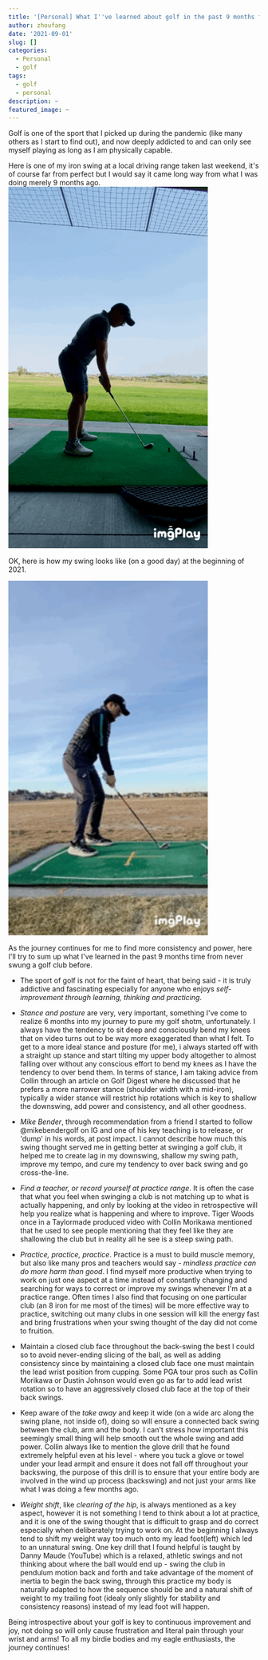 ```yaml
---
title: '[Personal] What I''ve learned about golf in the past 9 months from zero experience.'
author: zhoufang
date: '2021-09-01'
slug: []
categories:
  - Personal
  - golf
tags:
  - golf
  - personal
description: ~
featured_image: ~
---
```


Golf is one of the sport that I picked up during the pandemic (like many others as I start to find out), and now deeply addicted to and can only see myself playing as long as I am physically capable.

Here is one of my iron swing at a local driving range taken last weekend, it's of course far from perfect but I would say it came long way from what I was doing merely 9 months ago.
<img src="images/IMB_rh6ert.gif" alt="" width="400px"/>


OK, here is how my swing looks like (on a good day) at the beginning of 2021.

<img src="images/IMB_isXZvM.gif" alt="" width="400px"/>

As the journey continues for me to find more consistency and power, here I'll try to sum up what I've learned in the past 9 months time from never swung a golf club before.

- The sport of golf is not for the faint of heart, that being said - it is truly addictive and fascinating especially for anyone who enjoys *self-improvement through learning, thinking and practicing*.

- *Stance and posture* are very, very important, something I've come to realize 6 months into my journey to pure my golf shotm, unfortunately. I always have the tendency to sit deep and consciously bend my knees that on video turns out to be way more exaggerated than what I felt. To get to a more ideal stance and posture (for me), i always started off with a straight up stance and start tilting my upper body altogether to almost falling over without any conscious effort to bend my knees as I have the tendency to over bend them. In terms of stance, I am taking advice from Collin through an article on Golf Digest where he discussed that he prefers a more narrower stance (shoulder width with a mid-iron), typically a wider stance will restrict hip rotations which is key to shallow the downswing, add power and consistency, and all other goodness.

- *Mike Bender*, through recommendation from a friend I started to follow @mikebendergolf on IG and one of his key teaching is to release, or 'dump' in his words, at post impact. I cannot describe how much this swing thought served me in getting better at swinging a golf club, it helped me to create lag in my downswing, shallow my swing path, improve my tempo, and cure my tendency to over back swing and go cross-the-line.

- *Find a teacher, or record yourself at practice range*. It is often the case that what you feel when swinging a club is not matching up to what is actually happening, and only by looking at the video in retrospective will help you realize what is happening and where to improve. Tiger Woods once in a Taylormade produced video with Collin Morikawa mentioned that he used to see people mentioning that they feel like they are shallowing the club but in reality all he see is a steep swing path.

- *Practice, practice, practice*. Practice is a must to build muscle memory, but also like many pros and teachers would say - *mindless practice can do more harm than good*. I find myself more productive when trying to work on just one aspect at a time instead of constantly changing and searching for ways to correct or improve my swings whenever I'm at a practice range. Often times I also find that focusing on one particular club (an 8 iron for me most of the times) will be more effective way to practice, switching out many clubs in one session will kill the energy fast and bring frustrations when your swing thought of the day did not come to fruition.

- Maintain a closed club face throughout the back-swing the best I could so to avoid never-ending slicing of the ball, as well as adding consistency since by maintaining a closed club face one must maintain the lead wrist position from cupping. Some PGA tour pros such as Collin Morikawa or Dustin Johnson would even go as far to add lead wrist rotation so to have an aggressively closed club face at the top of their back swings.

- Keep aware of the *take away* and keep it wide (on a wide arc along the swing plane, not inside of), doing so will ensure a connected back swing between the club, arm and the body. I can't stress how important this seemingly small thing will help smooth out the whole swing and add power. Collin always like to mention the glove drill that he found extremely helpful even at his level - where you tuck a glove or towel under your lead armpit and ensure it does not fall off throughout your backswing, the purpose of this drill is to ensure that your entire body are involved in the wind up process (backswing) and not just your arms like what I was doing a few months ago.

- *Weight shift*, like *clearing of the hip*, is always mentioned as a key aspect, however it is not something I tend to think about a lot at practice, and it is one of the swing thought that is difficult to grasp and do correct especially when deliberately trying to work on. At the beginning I always tend to shift my weight way too much onto my lead foot(left) which led to an unnatural swing. One key drill that I found helpful is taught by Danny Maude (YouTube) which is a relaxed, athletic swings and not thinking about where the ball would end up - swing the club in pendulum motion back and forth and take advantage of the moment of inertia to begin the back swing, through this practice my body is naturally adapted to how the sequence should be and a natural shift of weight to my trailing foot (idealy only slightly for stability and consistency reasons) instead of my lead foot will happen.

Being introspective about your golf is key to continuous improvement and joy, not doing so will only cause frustration and literal pain through your wrist and arms! To all my birdie bodies and my eagle enthusiasts, the journey continues!